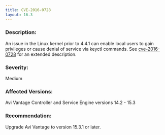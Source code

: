 ```yaml
---
title: CVE-2016-0728
layout: 16.3
---
```

### Description:

An issue in the Linux kernel prior to 4.4.1 can enable local users to gain privileges or cause denial of service via keyctl commands. See <a href="http://www.cve.mitre.org/cgi-bin/cvename.cgi?name=2016-0728">cve-2016-0728</a> for an extended description.

### Severity:

Medium

### Affected Versions:

Avi Vantage Controller and Service Engine versions 14.2 - 15.3

### Recommendation:

Upgrade Avi Vantage to version 15.3.1 or later.
